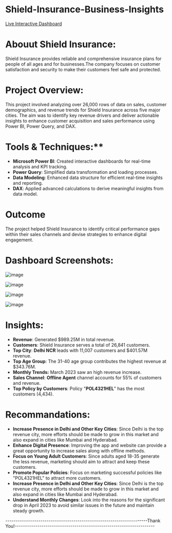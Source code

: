 # Shield-Insurance-Business-Insights

[Live Interactive Dashboard](https://app.powerbi.com/view?r=eyJrIjoiZjk4NDhiYjUtYzQ0ZS00NzJjLTk3ZTAtOGY3OTI5ODFkYTk2IiwidCI6ImM2ZTU0OWIzLTVmNDUtNDAzMi1hYWU5LWQ0MjQ0ZGM1YjJjNCJ9&pageName=8be570d37e8d7339534e)

# **Abouut Shield Insurance:**

Shield Insurance provides reliable and comprehensive insurance plans for people of all ages and for businesses.The company focuses on customer satisfaction and security to make their customers feel safe and protected.

# Project Overview:
This project involved analyzing over 26,000 rows of data on sales, customer demographics, and revenue trends for Shield Insurance across five major cities. The aim was to identify key revenue drivers and deliver actionable insights to enhance customer acquisition and sales performance using Power BI, Power Query, and DAX.

# Tools & Techniques:**

- **Microsoft Power BI**: Created interactive dashboards for real-time analysis and KPI tracking.
- **Power Query**: Simplified data transformation and loading processes.
-  **Data Modeling**: Enhanced data structure for efficient real-time insights and reporting.
- **DAX**: Applied advanced calculations to derive meaningful insights from data model.

# Outcome
The project helped Shield Insurance to identify critical performance gaps within their sales channels and devise strategies to enhance digital engagement.

# Dashboard Screenshots:

![image](https://github.com/user-attachments/assets/eb531df8-0af3-44d5-b96d-23a5566cefc6)

![image](https://github.com/user-attachments/assets/8380b183-1d34-4fe1-a580-822037de88cf)

![image](https://github.com/user-attachments/assets/ada88f6b-1124-4950-a9ee-64791c3f77cb)


![image](https://github.com/user-attachments/assets/482a20c2-a44c-447b-bb85-c586cfd0a067)

# Insights:
- **Revenue**: Generated $989.25M in total revenue.
- **Customers**: Shield Insurance serves a total of 26,841 customers.
- **Top City**: **Delhi NCR** leads with 11,007 customers and $401.57M revenue.
- **Top Age Group**: The 31-40 age group contributes the highest revenue at $343.76M.
- **Monthly Trends:** March 2023 saw an high revenue increase.
- **Sales Channel**: **Offline Agent** channel accounts for 55% of customers and revenue.
- **Top Policy by Customers**: Policy "**POL4321HEL**" has the most customers (4,434).

# Recommandations: 

- **Increase Presence in Delhi and Other Key Cities**: Since Delhi is the top revenue city, more efforts should be made to grow in this market and also expand in cities like Mumbai and Hyderabad.
- **Enhance Digital Presence**: Improving the app and website can provide a great opportunity to increase sales along with offline methods.
- **Focus on Young Adult Customers**: Since adults aged 18-35 generate the less revenue, marketing should aim to attract and keep these customers.
- **Promote Popular Policies**: Focus on marketing successful policies like "POL4321HEL" to attract more customers.
- **Increase Presence in Delhi and Other Key Cities**: Since Delhi is the top revenue city, more efforts should be made to grow in this market and also expand in cities like Mumbai and Hyderabad.
- **Understand Monthly Changes**: Look into the reasons for the significant drop in April 2023 to avoid similar issues in the future and maintain steady growth.

---------------------------------------------------------------------Thank You!--------------------------------------------------------------------
